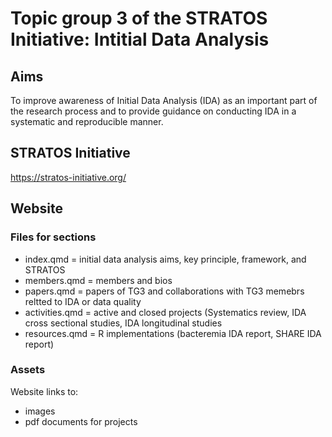 # Topic group 3 of the STRATOS Initiative: Intitial Data Analysis

## Aims
To improve awareness of Initial Data Analysis (IDA) as an important part of the research process and to provide guidance on conducting IDA in a systematic and reproducible manner.

## STRATOS Initiative
https://stratos-initiative.org/

## Website 

### Files for sections

* index.qmd = initial data analysis aims, key principle, framework, and STRATOS
* members.qmd = members and bios
* papers.qmd = papers of TG3 and collaborations with TG3 memebrs reltted to IDA or data quality
* activities.qmd = active and closed projects (Systematics review, IDA cross sectional studies, IDA longitudinal studies
* resources.qmd = R implementations (bacteremia IDA report, SHARE IDA report)

### Assets
Website links to:
* images
* pdf documents for projects
